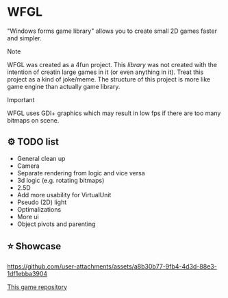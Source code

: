 ﻿# WFGL
"Windows forms game library" allows you to create small 2D games faster and simpler. 

> [!NOTE]
> WFGL was created as a 4fun project. This *library* was not created with the intention of creatin large games in it (or even anything in it). 
> Treat this project as a kind of joke/meme. 
> The structure of this project is more like game engine than actually game library.

> [!IMPORTANT]
> WFGL uses GDI+ graphics which may result in low fps if there are too many bitmaps on scene. 

## ⚙️ TODO list
- General clean up
- Camera
- Separate rendering from logic and vice versa 
- 3d logic (e.g. rotating bitmaps)
- 2.5D
- Add more usability for VirtualUnit
- Pseudo (2D) light
- Optimalizations
- More ui
- Object pivots and parenting
## ⭐ Showcase
https://github.com/user-attachments/assets/a8b30b77-9fb4-4d3d-88e3-1df1ebba3904

[This game repository](https://github.com/BiznesBear/FlappyBird)
